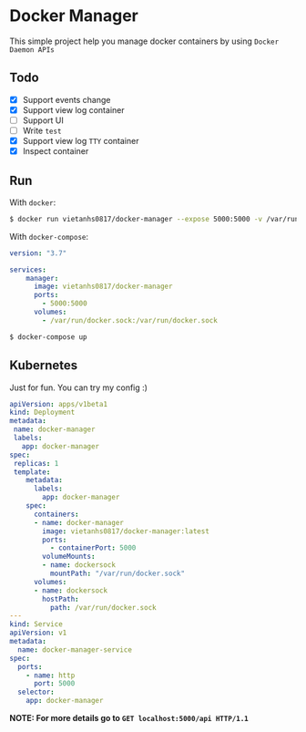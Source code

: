 # Docker Manager
This simple project help you manage docker containers by using `Docker Daemon APIs`

Todo
----
* [x] Support events change
* [x] Support view log container
* [ ] Support UI 
* [ ] Write `test`
* [x] Support view log `TTY` container
* [x] Inspect container 

Run
----
With `docker`:
```bash
$ docker run vietanhs0817/docker-manager --expose 5000:5000 -v /var/run/docker.sock:/var/run/docker.sock
```
With `docker-compose`:
```yaml
version: "3.7"

services:
    manager:
      image: vietanhs0817/docker-manager
      ports:
        - 5000:5000
      volumes:
        - /var/run/docker.sock:/var/run/docker.sock
```
```bash
$ docker-compose up
```

Kubernetes
----
Just for fun. You can try my config :)

```yaml
apiVersion: apps/v1beta1
kind: Deployment
metadata:
 name: docker-manager
 labels:
   app: docker-manager
spec:
 replicas: 1
 template:
    metadata:
      labels:
        app: docker-manager
    spec:
      containers:
      - name: docker-manager
        image: vietanhs0817/docker-manager:latest
        ports:
          - containerPort: 5000
        volumeMounts:
        - name: dockersock
          mountPath: "/var/run/docker.sock"
      volumes:
      - name: dockersock
        hostPath:
          path: /var/run/docker.sock
---
kind: Service
apiVersion: v1
metadata:
  name: docker-manager-service
spec:
  ports:
    - name: http
      port: 5000
  selector:
    app: docker-manager
```

**NOTE: For more details go to `GET localhost:5000/api HTTP/1.1`**
